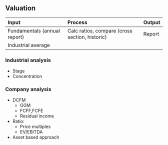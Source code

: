## Valuation
|Input|Process|Output|
|:---     |:----       |:----      |
|Fundamentals (annual report) | Calc ratios, compare (cross section, historic) | Report |
|Industrial average |  |   |

### Industrial analysis
* Stage
* Concentration

### Company analysis
- DCFM
  - GGM
  - FCFF,FCFE
  - Residual income
- Ratio:
  - Price multiples
  - EV/EBITDA
- Asset based approach
